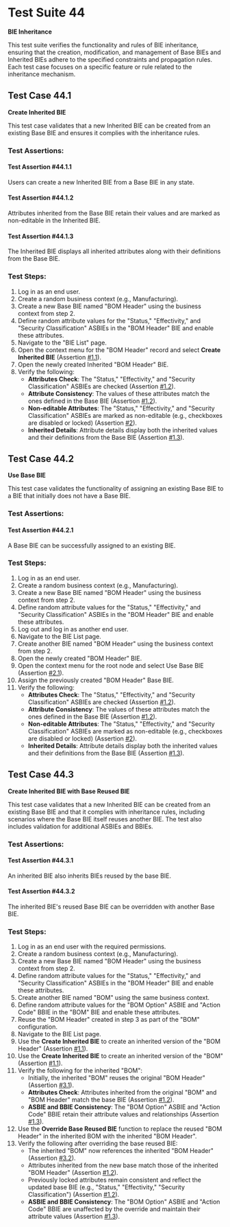 # Test Suite 44

**BIE Inheritance**

This test suite verifies the functionality and rules of BIE inheritance, ensuring that the creation, modification, and management of Base BIEs and Inherited BIEs adhere to the specified constraints and propagation rules. Each test case focuses on a specific feature or rule related to the inheritance mechanism.

## Test Case 44.1

**Create Inherited BIE**

This test case validates that a new Inherited BIE can be created from an existing Base BIE and ensures it complies with the inheritance rules.

### Test Assertions:

#### Test Assertion #44.1.1
Users can create a new Inherited BIE from a Base BIE in any state.

#### Test Assertion #44.1.2
Attributes inherited from the Base BIE retain their values and are marked as non-editable in the Inherited BIE.

#### Test Assertion #44.1.3
The Inherited BIE displays all inherited attributes along with their definitions from the Base BIE.

### Test Steps:

1. Log in as an end user.
2. Create a random business context (e.g., Manufacturing).
3. Create a new Base BIE named "BOM Header" using the business context from step 2.
4. Define random attribute values for the "Status," "Effectivity," and "Security Classification" ASBIEs in the "BOM Header" BIE and enable these attributes.
5. Navigate to the "BIE List" page.
6. Open the context menu for the "BOM Header" record and select **Create Inherited BIE** (Assertion [#1.1](#test-assertion-4411)).
7. Open the newly created Inherited "BOM Header" BIE.
8. Verify the following:
    - **Attributes Check**: The "Status," "Effectivity," and "Security Classification" ASBIEs are checked (Assertion [#1.2](#test-assertion-4412)).
    - **Attribute Consistency**: The values of these attributes match the ones defined in the Base BIE (Assertion [#1.2](#test-assertion-4412)).
    - **Non-editable Attributes**: The "Status," "Effectivity," and "Security Classification" ASBIEs are marked as non-editable (e.g., checkboxes are disabled or locked) (Assertion [#2](#test-assertion-4412)).
    - **Inherited Details**: Attribute details display both the inherited values and their definitions from the Base BIE (Assertion [#1.3](#test-assertion-4413)).

## Test Case 44.2

**Use Base BIE**

This test case validates the functionality of assigning an existing Base BIE to a BIE that initially does not have a Base BIE.

### Test Assertions:

#### Test Assertion #44.2.1
A Base BIE can be successfully assigned to an existing BIE.

### Test Steps:

1. Log in as an end user.
2. Create a random business context (e.g., Manufacturing).
3. Create a new Base BIE named "BOM Header" using the business context from step 2.
4. Define random attribute values for the "Status," "Effectivity," and "Security Classification" ASBIEs in the "BOM Header" BIE and enable these attributes.
5. Log out and log in as another end user.
6. Navigate to the BIE List page.
7. Create another BIE named "BOM Header" using the business context from step 2.
8. Open the newly created "BOM Header" BIE.
9. Open the context menu for the root node and select Use Base BIE (Assertion [#2.1](#test-assertion-4421)).
10. Assign the previously created "BOM Header" Base BIE.
11. Verify the following:
    - **Attributes Check**: The "Status," "Effectivity," and "Security Classification" ASBIEs are checked (Assertion [#1.2](#test-assertion-4412)).
    - **Attribute Consistency**: The values of these attributes match the ones defined in the Base BIE (Assertion [#1.2](#test-assertion-4412)).
    - **Non-editable Attributes**: The "Status," "Effectivity," and "Security Classification" ASBIEs are marked as non-editable (e.g., checkboxes are disabled or locked) (Assertion [#2](#test-assertion-4412)).
    - **Inherited Details**: Attribute details display both the inherited values and their definitions from the Base BIE (Assertion [#1.3](#test-assertion-4413)).

## Test Case 44.3

**Create Inherited BIE with Base Reused BIE**

This test case validates that a new Inherited BIE can be created from an existing Base BIE and that it complies with inheritance rules, including scenarios where the Base BIE itself reuses another BIE. The test also includes validation for additional ASBIEs and BBIEs.

### Test Assertions:

#### Test Assertion #44.3.1
An inherited BIE also inherits BIEs reused by the base BIE.

#### Test Assertion #44.3.2
The inherited BIE's reused Base BIE can be overridden with another Base BIE.

### Test Steps:

1. Log in as an end user with the required permissions.
2. Create a random business context (e.g., Manufacturing).
3. Create a new Base BIE named "BOM Header" using the business context from step 2.
4. Define random attribute values for the "Status," "Effectivity," and "Security Classification" ASBIEs in the "BOM Header" BIE and enable these attributes.
5. Create another BIE named "BOM" using the same business context.
6. Define random attribute values for the "BOM Option" ASBIE and "Action Code" BBIE in the "BOM" BIE and enable these attributes.
7. Reuse the "BOM Header" created in step 3 as part of the "BOM" configuration.
8. Navigate to the BIE List page.
9. Use the **Create Inherited BIE** to create an inherited version of the "BOM Header" (Assertion [#1.1](#test-assertion-4411)). 
10. Use the **Create Inherited BIE** to create an inherited version of the "BOM" (Assertion [#1.1](#test-assertion-4411)).
11. Verify the following for the inherited "BOM":
    - Initially, the inherited "BOM" reuses the original "BOM Header" (Assertion [#3.1](#test-assertion-4431)).
    - **Attributes Check**: Attributes inherited from the original "BOM" and "BOM Header" match the base BIE (Assertion [#1.2](#test-assertion-4412)).
    - **ASBIE and BBIE Consistency**: The "BOM Option" ASBIE and "Action Code" BBIE retain their attribute values and relationships (Assertion [#1.3](#test-assertion-4413)).
12. Use the **Override Base Reused BIE** function to replace the reused "BOM Header" in the inherited BOM with the inherited "BOM Header".
13. Verify the following after overriding the base reused BIE:
    - The inherited "BOM" now references the inherited "BOM Header" (Assertion [#3.2](#test-assertion-4432)).
    - Attributes inherited from the new base match those of the inherited "BOM Header" (Assertion [#1.2](#test-assertion-4412)).
    - Previously locked attributes remain consistent and reflect the updated base BIE (e.g., "Status," "Effectivity," "Security Classification") (Assertion [#1.2](#test-assertion-4412)).
    - **ASBIE and BBIE Consistency**: The "BOM Option" ASBIE and "Action Code" BBIE are unaffected by the override and maintain their attribute values (Assertion [#1.3](#test-assertion-4413)).
